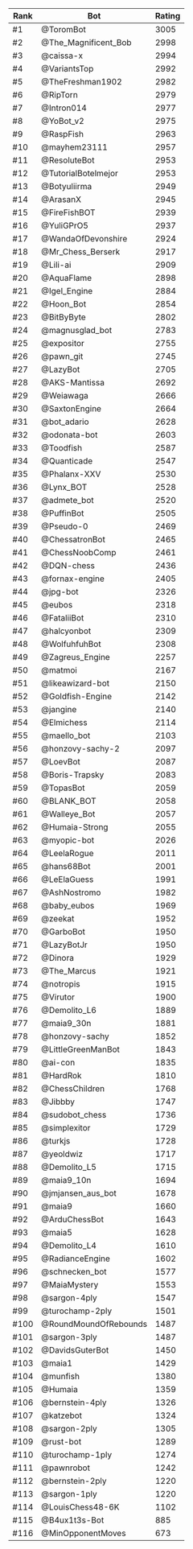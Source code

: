 Rank|Bot|Rating
---|---|---
#1|@ToromBot|3005
#2|@The_Magnificent_Bob|2998
#3|@caissa-x|2994
#4|@VariantsTop|2992
#5|@TheFreshman1902|2982
#6|@RipTorn|2979
#7|@Intron014|2977
#8|@YoBot_v2|2975
#9|@RaspFish|2963
#10|@mayhem23111|2957
#11|@ResoluteBot|2953
#12|@TutorialBotelmejor|2953
#13|@Botyuliirma|2949
#14|@ArasanX|2945
#15|@FireFishBOT|2939
#16|@YuliGPrO5|2937
#17|@WandaOfDevonshire|2924
#18|@Mr_Chess_Berserk|2917
#19|@Lili-ai|2909
#20|@AquaFlame|2898
#21|@Igel_Engine|2884
#22|@Hoon_Bot|2854
#23|@BitByByte|2802
#24|@magnusglad_bot|2783
#25|@expositor|2755
#26|@pawn_git|2745
#27|@LazyBot|2705
#28|@AKS-Mantissa|2692
#29|@Weiawaga|2666
#30|@SaxtonEngine|2664
#31|@bot_adario|2628
#32|@odonata-bot|2603
#33|@Toodfish|2587
#34|@Quanticade|2547
#35|@Phalanx-XXV|2530
#36|@Lynx_BOT|2528
#37|@admete_bot|2520
#38|@PuffinBot|2505
#39|@Pseudo-0|2469
#40|@ChessatronBot|2465
#41|@ChessNoobComp|2461
#42|@DQN-chess|2436
#43|@fornax-engine|2405
#44|@jpg-bot|2326
#45|@eubos|2318
#46|@FataliiBot|2310
#47|@halcyonbot|2309
#48|@WolfuhfuhBot|2308
#49|@Zagreus_Engine|2257
#50|@matmoi|2167
#51|@likeawizard-bot|2150
#52|@Goldfish-Engine|2142
#53|@jangine|2140
#54|@Elmichess|2114
#55|@maello_bot|2103
#56|@honzovy-sachy-2|2097
#57|@LoevBot|2087
#58|@Boris-Trapsky|2083
#59|@TopasBot|2059
#60|@BLANK_BOT|2058
#61|@Walleye_Bot|2057
#62|@Humaia-Strong|2055
#63|@myopic-bot|2026
#64|@LeelaRogue|2011
#65|@hans68Bot|2001
#66|@LeElaGuess|1991
#67|@AshNostromo|1982
#68|@baby_eubos|1969
#69|@zeekat|1952
#70|@GarboBot|1950
#71|@LazyBotJr|1950
#72|@Dinora|1929
#73|@The_Marcus|1921
#74|@notropis|1915
#75|@Virutor|1900
#76|@Demolito_L6|1889
#77|@maia9_30n|1881
#78|@honzovy-sachy|1852
#79|@LittleGreenManBot|1843
#80|@ai-con|1835
#81|@HardRok|1810
#82|@ChessChildren|1768
#83|@Jibbby|1747
#84|@sudobot_chess|1736
#85|@simplexitor|1729
#86|@turkjs|1728
#87|@yeoldwiz|1717
#88|@Demolito_L5|1715
#89|@maia9_10n|1694
#90|@jmjansen_aus_bot|1678
#91|@maia9|1660
#92|@ArduChessBot|1643
#93|@maia5|1628
#94|@Demolito_L4|1610
#95|@RadianceEngine|1602
#96|@schnecken_bot|1577
#97|@MaiaMystery|1553
#98|@sargon-4ply|1547
#99|@turochamp-2ply|1501
#100|@RoundMoundOfRebounds|1487
#101|@sargon-3ply|1487
#102|@DavidsGuterBot|1450
#103|@maia1|1429
#104|@munfish|1380
#105|@Humaia|1359
#106|@bernstein-4ply|1326
#107|@katzebot|1324
#108|@sargon-2ply|1305
#109|@rust-bot|1289
#110|@turochamp-1ply|1274
#111|@pawnrobot|1242
#112|@bernstein-2ply|1220
#113|@sargon-1ply|1220
#114|@LouisChess48-6K|1102
#115|@B4ux1t3s-Bot|885
#116|@MinOpponentMoves|673
